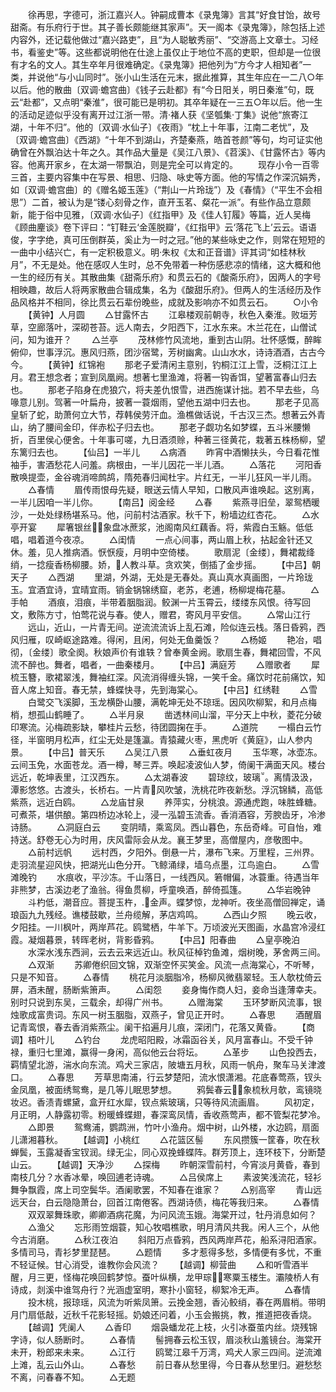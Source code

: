 <!-- { "loadSidebar": true } -->
　　徐再思，字德可，浙江嘉兴人。钟嗣成曹本《录鬼簿》言其“好食甘饴，故号甜斋。有乐府行于世。其子善长颇能继其家声”。天一阁本《录鬼簿》，除包括上述内容外，还记载他做过“嘉兴路吏”，且“为人聪敏秀丽”、“交游高上文章士。习经书，看鉴史”等。这些都说明他在仕途上虽仅止于地位不高的吏职，但却是一位很有才名的文人。其生卒年月很难确定。《录鬼簿》把他列为“方今才人相知者”一类，并说他“与小山同时”。张小山生活在元末，据此推算，其生年应在一二八○年以后。他的散曲〔双调·蟾宫曲〕《钱子云赴都》有“今日阳关，明日秦淮”句，既云“赴都”，又点明“秦淮”，很可能已是明初。其卒年疑在一三五○年以后。他一生的活动足迹似乎没有离开过江浙一带。清·褚人获《坚瓠集·丁集》说他“旅寄江湖，十年不归”。他的〔双调·水仙子〕《夜雨》“枕上十年事，江南二老忧”，及〔双调·蟾宫曲〕《西湖》“十年不到湖山，齐楚秦燕，皓首苍颜”等句，均可证实他确曾在外飘泊达十年之久。其作品大量是《吴江八景》、《苕溪》、《甘露怀古》等内容。他离开家乡，在太湖一带飘泊，则是完全可以肯定的。
　　现存小令一百零三首，主要内容集中在写景、相思、归隐、咏史等方面。他的写情之作深沉娟秀，如〔双调·蟾宫曲〕的《赠名姬玉莲》（“荆山一片玲珑”）及《春情》（“平生不会相思”）二首，被认为是“镂心刻骨之作，直开玉茗、粲花一派”。有些作品立意颇新，能于俗中见雅，〔双调·水仙子〕《红指甲》及《佳人钉履》等篇，近人吴梅《顾曲麈谈》卷下评曰：“钉鞋云‘金莲脱瓣’，《红指甲》云‘落花飞上’云云。语语俊，字字绝，真可压倒群英，奚止为一时之冠。”他的某些咏史之作，则常在短短的一曲中小结兴亡，有一定积极意义。明·朱权《太和正音谱》评其词“如桂林秋月”，不无是处。他在感叹人生时，总不免带着一种伤感悲凉的情绪，这大概和他一生的经历有关。其散曲集《甜斋乐府》和贯云石的《酸斋乐府》，因两人的字号相映趣，故后人将两家散曲合辑成集，名为《酸甜乐府》。但两人的生活经历及作品风格并不相同，徐比贯云石辈份晚些，成就及影响亦不如贯云石。
　　○小令
　　【黄钟】人月圆
　　△甘露怀古
　　江皋楼观前朝寺，秋色入秦淮。败垣芳草，空廊落叶，深砌苍苔。远人南去，夕阳西下，江水东来。木兰花在，山僧试问，知为谁开？
　　△兰亭
　　茂林修竹风流地，重到古山阴。壮怀感慨，醉眸俯仰，世事浮沉。惠风归燕，团沙宿鹭，芳树幽禽。山山水水，诗诗酒酒，古古今今。
　　【黄钟】红锦袍
　　那老子爱清闲主意别，钓桐江江上雪，泛桐江江上月。君王想念者；宣到凤凰阙。想著七里渔滩，将著一钩香饵，望著富春山归去也。
　　那老子陷身在虎狼穴，将夫差仇恨雪，进西施谋计拙。若不早去些，乌喙意儿别。驾著一叶扁舟，披著一蓑烟雨，望他五湖中归去也。
　　那老子见高皇斩了蛇，助萧何立大节，荐韩侯劳汗血。渔樵做话说，千古汉三杰。想著云外青山，纳了腰间金印，伴赤松子归去也。
　　那老子觑功名如梦蝶，五斗米腰懒折，百里侯心便舍。十年事可嗟，九日酒须赊，种著三径黄花，栽著五株杨柳，望东篱归去也。
　　【仙吕】一半儿
　　△病酒
　　昨宵中酒懒扶头，今日看花惟袖手，害酒愁花人问羞。病根由，一半儿因花一半儿酒。
　　△落花
　　河阳香散唤提壶，金谷魂消啼鹧鸪，隋苑春归闻杜宇。片红无，一半儿狂风一半儿雨。
　　△春情
　　眉传雨恨母先疑，眼送云情人早知，口散风声谁唤起。这别离，一半儿因咱一半儿你。
　　【南吕】阅金经
　　△春
　　紫燕寻旧垒，翠鸳栖暖沙，一处处绿杨堪系马。他，问前村沽酒家。秋千下，粉墙边红杏花。
　　△水亭开宴
　　犀箸银丝，象盘冰蔗浆，池阁南风红藕香。将，紫霞白玉觞。低低唱，唱着道今夜凉。
　　△闺情
　　一点心间事，两山眉上秋，拈起金针还又休。羞，见人推病酒。恹恹瘦，月明中空倚楼。
　　歌扇泥〔金缕〕，舞裙裁绛绡，一捻瘦香杨柳腰。娇，人教斗草。贪欢笑，倒插了金步摇。
　　【中吕】朝天子
　　△西湖
　　里湖，外湖，无处是无春处。真山真水真画图，一片玲珑玉。宜酒宜诗，宜晴宜雨。销金锅锦绣窟，老苏，老逋，杨柳堤梅花墓。
　　△手帕
　　酒痕，泪痕，半带着胭脂润。鲛渊一片玉霄云，缕缕东风恨。待写回文，敷陈方寸，怕莺花说与春。使人，赠君，寄风月平安信。
　　△常山江行
　　远山，近山，一片青无间。逆流流流诉上乱石滩，险似连云栈。落日昏鸦，西风归雁，叹崎岖途路难。得闲，且闲，何处无鱼羹饭？
　　△杨姬
　　艳冶，唱彻，〔金缕〕歌全阕。秋娘声价有谁轶？曾奉黄金阙。歌扇生春，舞裙回雪，不风流不醉也。舞者，唱者，一曲秦楼月。
　　【中吕】满庭芳
　　△赠歌者
　　犀梳玉簪，歌裙翠浅，舞袖红深。风流消得缠头锦，一笑千金。痛饮时花前痛饮，知音人席上知音。春无禁，蜂蝶快寻，先到海棠心。
　　【中吕】红绣鞋
　　△雪
　　白鹭交飞溪脚，玉龙横卧山腰，满乾坤无处不琼瑶。因风吹柳絮，和月点梅梢，想孤山鹤睡了。
　　△半月泉
　　凿透林间山溜，平分天上中秋，菱花分破印寒流。沁梅疏影缺，攀桂片云愁，待团圆掬在手。
　　△道院
　　一榻白云竹径，半窗明月松声，红尘无处是篷瀛。青猿藏火枣，黑虎听《黄庭》，山人参内景。
　　【中吕】普天乐
　　△吴江八景
　　△垂虹夜月
　　玉华寒，冰壶冻。云间玉免，水面苍龙。酒一樽，琴三弄。唤起凌波仙人梦，倚阑干满面天风。楼台远近，乾坤表里，江汉西东。
　　△太湖春波
　　碧琼纹，玻璃。离情汲汲，潭影悠悠。古渡头，长桥右。一片青风吹皱，洗桃花昨夜新愁。浮沉锦鳞，高低紫燕，远近白鸥。
　　△龙庙甘泉
　　养萍实，分桃浪。源通虎跑，味胜蜂糖。可煮茶，堪供酿。第四桥边冰轮上，浸一泓碧玉流香。香消酒容，芳腴齿牙，冷渗诗肠。
　　△洞庭白云
　　变阴晴，乘鸾凤。西山暮色，东岳奇峰。可自怡，难持送。舒卷无心为时用，庆风雷际会从龙。襄王梦里，高僧屋内，彦敬图中。
　　△前村远帆
　　远村西，夕阳外。倒悬一片，瀑布飞来。万里程，三州界。走羽流星迎风快，把湖光山色分开。飞鲸涌绿，墙乌点墨，江鸟逾白。
　　△雪滩晚钓
　　水痕收，平沙冻。千山落日，一线西风。箬帽偏，冰蓑重。待遇当年非熊梦，古溪边老了渔翁。得鱼贯柳，呼童唤酒，醉倚孤篷。
　　△华岩晚钟
　　斗杓低，潮音应。菩提玉杵，金声。蝶梦惊，龙神听。夜坐高僧回禅定，诵琅函九九残经。谯楼鼓歇，兰舟缆解，茅店鸡鸣。
　　△西山夕照
　　晚云收，夕阳挂。一川枫叶，两岸芦花。鸥鹭栖，牛羊下。万顷波光天图画，水晶宫冷浸红霞。凝烟暮景，转晖老树，背影昏鸦。
　　【中吕】阳春曲
　　△皇亭晚泊
　　水深水浅东西涧，云去云来远近山。秋风征棹钓鱼滩，烟树晚，茅舍两三间。
　　△双渐
　　苏卿倦织回文锦，双渐空怀买笑金。风流一点海棠心，不听琴，只是不知音。
　　△春情
　　桃花月淡胭脂冷，杨柳风微翡翠轻。玉人欹枕倚云屏，酒未醒，肠断紫箫声。
　　△闺怨
　　妾身悔作商人妇，妾命当逢薄幸夫。别时只说到东吴，三载余，却得广州书。
　　△赠海棠
　　玉环梦断风流事，银烛歌成富贵词。东风一树玉胭脂，双燕子，曾见正开时。
　　△春思
　　酒醒眉记青鸾恨，春去香消紫燕尘。阑干掐遍月儿痕，深闭门，花落又黄昏。
　　【商调】梧叶儿
　　△钓台
　　龙虎昭阳殿，冰霜函谷关，风月富春山。不受千钟禄，重归七里滩，赢得一身闲，高似他云台将坛。
　　△革步
　　山色投西去，羁情望北游，湍水向东流。鸡犬三家店，陂塘五月秋，风雨一帆舟，聚车马关津渡口。
　　△春思
　　芳草思南浦，行云梦楚阳，流水恨潇湘。花底春莺燕，钗头金凤凰，被面绣鸳鸯，是几等儿眠思梦想。
　　鸦鬓春云，象梳秋月欹，鸾镜晓妆迟。香渍青螺黛，盒开红水犀，钗点紫玻璃，只等待风流画眉。
　　风初定，月正明，人静露初零。粉暖蜂蝶翅，春深鸾凤情，香收燕莺声，都不管梨花梦冷。
　　△即景
　　鸳鸯浦，鹦鹉洲，竹叶小渔舟。烟中树，山外楼，水边鸥，扇面儿潇湘暮秋。
　　【越调】小桃红
　　△花篮区髻
　　东风攒簇一筐春，吹在秋蝉鬓，玉露凝香宝钗润。绿无尘，同心双挽蜂蝶阵。群芳顶上，连环枝下，分断楚山云。
　　【越调】天净沙
　　△探梅
　　昨朝深雪前村，今宵淡月黄昏，春到南枝几分？水香冰晕，唤回逋老诗魂。
　　△吕侯席上
　　素波笑浅流花，轻衫舞争飘霞，席上司空鬓华。酒阑歌罢，不知春在谁家？
　　△别高宰
　　青山远远天台，白云隐隐萧台，回首江南倦客。西湖诗债，梅花等我归来。
　　△春情
　　双双翠舞珠歌，卿卿酒病花魔，为问风流玉娥。海棠开过，牡丹消息如何？
　　△渔父
　　忘形雨笠烟蓑，知心牧唱樵歌，明月清风共我。闲人三个，从他今古消磨。
　　△秋江夜泊
　　斜阳万点昏鸦，西风两岸芦花，船系浔阳酒家。多情司马，青衫梦里琵琶。
　　△题情
　　多才惹得多愁，多情便有多忧，不重不轻证候。甘心消受，谁教你会风流？
　　【越调】柳营曲
　　△和听雪酒半醒，月三更，怪梅花唤回鹤梦惊。蚕叶纵横，龙甲琮，寒粟玉楼生。灞陵桥人有诗成，剡溪中谁驾舟行？光涵虚室明，寒扑小窗轻，柳絮冷无声。
　　△春情
　　投木桃，报琼瑶，风流为听紫凤箫。云挽金翘，香沁鲛绡，春在两眉梢。带明月门扇低敲，近秋千花影轻摇。奶娘还问着，小玉会搬挑，教，推道把夜香烧。
　　【越调】凭阑人
　　△香印
　　烟袅蟠龙花上枝，火引冰蚕茧内丝。烧残锦字诗，似人肠断时。
　　△春情
　　髻拥春云松玉钗，眉淡秋山羞镜台。海棠开未开，粉郎来未来。
　　△江行
　　鸥鹭江皋千万湾，鸡犬人家三四间。逆流滩上滩，乱云山外山。
　　△春愁
　　前日春从愁里得，今日春从愁里归。避愁愁不离，问春春不知。
　　△无题
